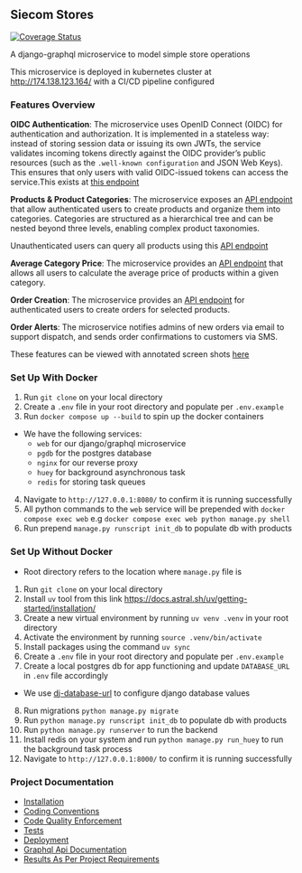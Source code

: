 ## Siecom Stores
[![Coverage Status](https://coveralls.io/repos/github/AsinineFatuity/siecom/badge.svg?branch=main)](https://coveralls.io/github/AsinineFatuity/siecom?branch=main)

A django-graphql microservice to model simple store operations

This microservice is deployed in kubernetes cluster at http://174.138.123.164/ with a CI/CD pipeline configured

### Features Overview
**OIDC Authentication**: The microservice uses OpenID Connect (OIDC) for authentication and authorization. It is implemented in a stateless way: instead of storing session data or issuing its own JWTs, the service validates incoming tokens directly against the OIDC provider’s public resources (such as the `.well-known configuration` and JSON Web Keys). This ensures that only users with valid OIDC-issued tokens can access the service.This exists at [this endpoint](docs/schema.md#mutation)

**Products & Product Categories**: The microservice exposes an [API endpoint](docs/schema.md#mutation) that allow authenticated users to create products and organize them into categories. Categories are structured as a hierarchical tree and can be nested beyond three levels, enabling complex product taxonomies.

Unauthenticated users can query all products using this [API endpoint](docs/schema.md#query)

**Average Category Price**: The microservice provides an [API endpoint](docs/schema.md#query) that allows all users to calculate the average price of products within a given category.

**Order Creation**: The microservice provides an [API endpoint](docs/schema.md#mutation) for authenticated users to create orders for selected products.

**Order Alerts**: The microservice notifies admins of new orders via email to support dispatch, and sends order confirmations to customers via SMS.

These features can be viewed with annotated screen shots [here](docs/results.md)

### Set Up With Docker 
1. Run `git clone` on your local directory
2. Create a `.env` file in your root directory and populate per `.env.example`
3. Run `docker compose up --build` to spin up the docker containers
* We have the following services:
  - `web` for our django/graphql microservice
  - `pgdb` for the postgres database
  - `nginx` for our reverse proxy 
  - `huey` for background asynchronous task
  - `redis` for storing task queues
4. Navigate to `http://127.0.0.1:8080/` to confirm it is running successfully
5. All python commands to the `web` service will be prepended with `docker compose exec web` e.g `docker compose exec web python manage.py shell`
6. Run prepend `manage.py runscript init_db` to populate db with products

### Set Up Without Docker
* Root directory refers to the location where `manage.py` file is

1. Run `git clone` on your local directory
2. Install `uv` tool from this link https://docs.astral.sh/uv/getting-started/installation/
3. Create a new virtual environment by running `uv venv .venv` in your root directory
4. Activate the environment by running `source .venv/bin/activate`
5. Install packages using the command `uv sync`
6. Create a `.env` file in your root directory and populate per `.env.example`
7. Create a local postgres db for app functioning and update `DATABASE_URL` in `.env` file accordingly
  * We use [dj-database-url](https://pypi.org/project/dj-database-url/) to configure django database values
8. Run migrations `python manage.py migrate`
9. Run `python manage.py runscript init_db` to populate db with products
10. Run `python manage.py runserver` to run the backend
11. Install redis on your system and run `python manage.py run_huey` to run the background task process
12. Navigate to `http://127.0.0.1:8000/` to confirm it is running successfully

### Project Documentation
- [Installation](docs/installation.md)
- [Coding Conventions](docs/conventions.md)
- [Code Quality Enforcement](docs/codequality.md)
- [Tests](docs/tests.md)
- [Deployment](docs/deployment.md)
- [Graphql Api Documentation](docs/schema.md)
- [Results As Per Project Requirements](docs/results.md)
